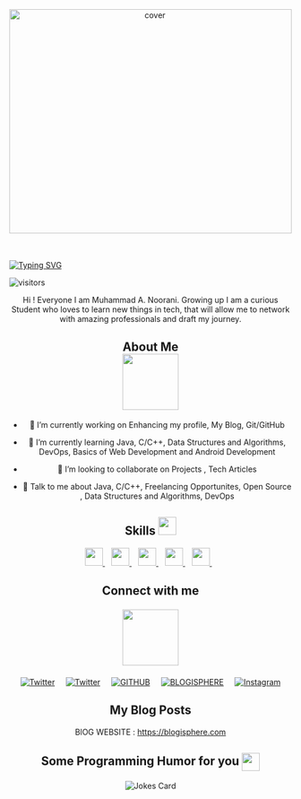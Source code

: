 <div align="center">
<img width="100%" height = "400px" src="/https://1drv.ms/u/s!Al1eH0Q_Sz_WgglDnYxQ9e_fGhQv?e=ZueMDK" alt="cover" />
</div>
<br /> 
<br /> 

[![Typing SVG](https://readme-typing-svg.herokuapp.com?font=Space+Grotesk&size=30&duration=9000&color=F7F7F7&lines=Hey!+Welcome+Developers)](https://git.io/typing-svg)

![visitors](https://visitor-badge.glitch.me/badge?page_id=https://github.com/Muhammad00786.https://github.com/Muhammad00786)

</p><div align="center">
<div size='20px'> Hi ! Everyone I am Muhammad A. Noorani. Growing up I am a curious Student who loves to learn new things in tech, that will allow me to network with amazing professionals and draft my journey.



<div align="center">
<h2> About Me  
<div align="center">
<img src = "https://media0.giphy.com/media/KDDpcKigbfFpnejZs6/giphy.gif?cid=ecf05e47oy6f4zjs8g1qoiystc56cu7r9tb8a1fe76e05oty&rid=giphy.gif" width = 100px></h2>




- 🔭 I’m currently working on Enhancing my profile, My Blog, Git/GitHub 

- 🌱 I’m currently learning Java, C/C++, Data Structures and Algorithms, DevOps, Basics of Web Development and Android Development 

- 👯 I’m looking to collaborate on Projects , Tech Articles



- 💬 Talk to me about Java, C/C++, Freelancing Opportunites, Open Source , Data Structures and Algorithms, DevOps 
<div align="center">
<h2> Skills <img src = "https://media2.giphy.com/media/QssGEmpkyEOhBCb7e1/giphy.gif?cid=ecf05e47a0n3gi1bfqntqmob8g9aid1oyj2wr3ds3mg700bl&rid=giphy.gif" width = 32px> </h2>
<a href= https://github.com/https://github.com/Muhammad00786?tab=repositories&q=&type=&language=c&sort= > <img width ='32px' src ='https://raw.githubusercontent.com/rahulbanerjee26/githubAboutMeGenerator/main/icons/c.svg'> </a> &nbsp;&nbsp;
<a href= https://github.com/https://github.com/Muhammad00786?tab=repositories&q=&type=&language=cpp&sort= > <img width ='32px' src ='https://raw.githubusercontent.com/rahulbanerjee26/githubAboutMeGenerator/main/icons/cpp.svg'> </a>&nbsp;&nbsp;
<a href= https://github.com/https://github.com/Muhammad00786?tab=repositories&q=&type=&language=html&sort= > <img width ='32px' src ='https://raw.githubusercontent.com/rahulbanerjee26/githubAboutMeGenerator/main/icons/html.svg'> </a>&nbsp;&nbsp;
<a href= https://github.com/https://github.com/Muhammad00786?tab=repositories&q=&type=&language=java&sort= > <img width ='32px' src ='https://raw.githubusercontent.com/rahulbanerjee26/githubAboutMeGenerator/main/icons/java.svg'> </a>&nbsp;&nbsp;
<a href= https://github.com/https://github.com/Muhammad00786?tab=repositories&q=&type=&language=git&sort= > <img width ='32px' src ='https://raw.githubusercontent.com/rahulbanerjee26/githubAboutMeGenerator/main/icons/git.svg'> </a>&nbsp;&nbsp;


<div align="center">
<h2> Connect with me 

<img src='https://raw.githubusercontent.com/ShahriarShafin/ShahriarShafin/main/Assets/handshake.gif' width="100px"> </h2>
<a href="https://twitter.com/muhammad0078692"><img alt="Twitter" title="Twitter" src="https://img.shields.io/badge/LinkedIn-0077B5?style=for-the-badge&logo=linkedin&logoColor=white"/></a>&nbsp;&nbsp;&nbsp;&nbsp;
<a href="https://twitter.com/muhammad0078692"><img alt="Twitter" title="Twitter" src="https://img.shields.io/badge/-Twitter-1DA1F2?style=for-the-badge&logo=twitter&logoColor=white"/></a>&nbsp;&nbsp;&nbsp;&nbsp;
<a href="https://github.com/Muhammad00786"><img alt="GITHUB" title="GitHub" src="https://img.shields.io/badge/github-%23121011.svg?style=for-the-badge&logo=github&logoColor=white"/></a>&nbsp;&nbsp;&nbsp;&nbsp;
<a href='https://www.blogisphere.com' target="_blank"><img alt='BLOGISPHERE' src='https://img.shields.io/badge/MY_Blog-100000?style=for-the-badge&logo=BLOGISPHERE&logoColor=002FFF&labelColor=3432A9&color=FF1E00'/></a>&nbsp;&nbsp;&nbsp;&nbsp;
  <a href="https://www.instagram.com/muhammadnoorani0786/"><img alt="Instagram" title="Instagram" src="https://img.shields.io/badge/Instagram-E4405F?style=for-the-badge&logo=instagram&logoColor=white"/></a>
  
 




<div align="center">
<h2> My Blog Posts </h2>

<!-- BLOG-POST-LIST:START -->
BlOG WEBSITE : https://blogisphere.com
<!-- BLOG-POST-LIST:END -->

<h2> Some Programming Humor for you <img align ='center' src='https://media2.giphy.com/media/UQDSBzfyiBKvgFcSTw/giphy.gif?cid=ecf05e47p3cd513axbek3f56ti3jzizq8hincw20jauyyfyw&rid=giphy.gif' width = '32px'></h2>

![Jokes Card](https://readme-jokes.vercel.app/api?theme=default)


